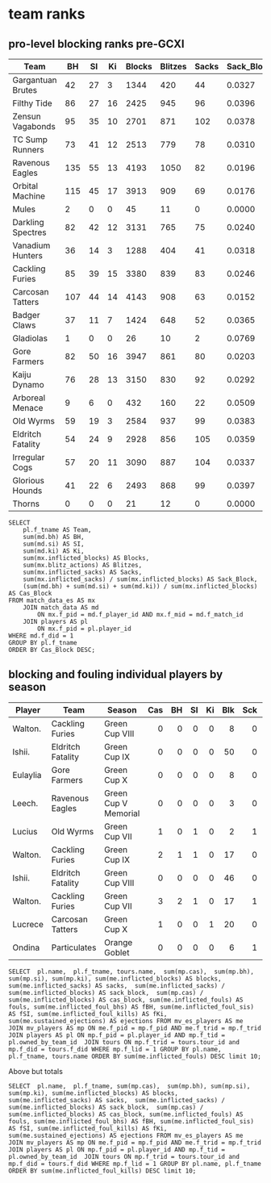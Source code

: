 # team ranks

## pro-level blocking ranks pre-GCXI

| Team              | BH   | SI   | Ki   | Blocks | Blitzes | Sacks | Sack_Block | Cas_Block |
|-------------------|------|------|------|--------|---------|-------|------------|-----------|
| Gargantuan Brutes |   42 |   27 |    3 |   1344 |     420 |    44 |     0.0327 |    0.0536 |
| Filthy Tide       |   86 |   27 |   16 |   2425 |     945 |    96 |     0.0396 |    0.0532 |
| Zensun Vagabonds  |   95 |   35 |   10 |   2701 |     871 |   102 |     0.0378 |    0.0518 |
| TC Sump Runners   |   73 |   41 |   12 |   2513 |     779 |    78 |     0.0310 |    0.0501 |
| Ravenous Eagles   |  135 |   55 |   13 |   4193 |    1050 |    82 |     0.0196 |    0.0484 |
| Orbital Machine   |  115 |   45 |   17 |   3913 |     909 |    69 |     0.0176 |    0.0452 |
| Mules             |    2 |    0 |    0 |     45 |      11 |     0 |     0.0000 |    0.0444 |
| Darkling Spectres |   82 |   42 |   12 |   3131 |     765 |    75 |     0.0240 |    0.0434 |
| Vanadium Hunters  |   36 |   14 |    3 |   1288 |     404 |    41 |     0.0318 |    0.0411 |
| Cackling Furies   |   85 |   39 |   15 |   3380 |     839 |    83 |     0.0246 |    0.0411 |
| Carcosan Tatters  |  107 |   44 |   14 |   4143 |     908 |    63 |     0.0152 |    0.0398 |
| Badger Claws      |   37 |   11 |    7 |   1424 |     648 |    52 |     0.0365 |    0.0386 |
| Gladiolas         |    1 |    0 |    0 |     26 |      10 |     2 |     0.0769 |    0.0385 |
| Gore Farmers      |   82 |   50 |   16 |   3947 |     861 |    80 |     0.0203 |    0.0375 |
| Kaiju Dynamo      |   76 |   28 |   13 |   3150 |     830 |    92 |     0.0292 |    0.0371 |
| Arboreal Menace   |    9 |    6 |    0 |    432 |     160 |    22 |     0.0509 |    0.0347 |
| Old Wyrms         |   59 |   19 |    3 |   2584 |     937 |    99 |     0.0383 |    0.0313 |
| Eldritch Fatality |   54 |   24 |    9 |   2928 |     856 |   105 |     0.0359 |    0.0297 |
| Irregular Cogs    |   57 |   20 |   11 |   3090 |     887 |   104 |     0.0337 |    0.0285 |
| Glorious Hounds   |   41 |   22 |    6 |   2493 |     868 |    99 |     0.0397 |    0.0277 |
| Thorns            |    0 |    0 |    0 |     21 |      12 |     0 |     0.0000 |    0.0000 |


```
SELECT 
	pl.f_tname AS Team, 
	sum(md.bh) AS BH,
	sum(md.si) AS SI,
	sum(md.ki) AS Ki,
	sum(mx.inflicted_blocks) AS Blocks, 
	sum(mx.blitz_actions) AS Blitzes, 
	sum(mx.inflicted_sacks) AS Sacks, 
	sum(mx.inflicted_sacks) / sum(mx.inflicted_blocks) AS Sack_Block, 
	(sum(md.bh) + sum(md.si) + sum(md.ki)) / sum(mx.inflicted_blocks) AS Cas_Block
FROM match_data_es AS mx 
	JOIN match_data AS md 
		ON mx.f_pid = md.f_player_id AND mx.f_mid = md.f_match_id 
	JOIN players AS pl 
		ON mx.f_pid = pl.player_id 
WHERE md.f_did = 1
GROUP BY pl.f_tname 
ORDER BY Cas_Block DESC;
```

## blocking and fouling individual players by season

| Player | Team | Season | Cas | BH | SI | Ki | Blk | Sck | SckBlkRate | CasBlkRate | Fouls | fBH | fSI | fKi | Ejections |
|---|---|---|---:|---:|---:|---:|---:|---:|---:|---:|---:|---:|---:|---:|---:|
| Walton.  | Cackling Furies   | Green Cup VIII       |           0 |          0 |          0 |          0 |      8 |     0 |     0.0000 |    0.0000 |    23 |    2 |    0 |    0 |         6 |
| Ishii.   | Eldritch Fatality | Green Cup IX         |           0 |          0 |          0 |          0 |     50 |     0 |     0.0000 |    0.0000 |    22 |    0 |    0 |    0 |         1 |
| Eulaylia | Gore Farmers      | Green Cup X          |           0 |          0 |          0 |          0 |      8 |     0 |     0.0000 |    0.0000 |    22 |    0 |    0 |    0 |         3 |
| Leech.   | Ravenous Eagles   | Green Cup V Memorial |           0 |          0 |          0 |          0 |      3 |     0 |     0.0000 |    0.0000 |    21 |    1 |    0 |    0 |         4 |
| Lucius   | Old Wyrms         | Green Cup VII        |           1 |          0 |          1 |          0 |      2 |     1 |     0.5000 |    0.5000 |    19 |    0 |    0 |    0 |         2 |
| Walton.  | Cackling Furies   | Green Cup IX         |           2 |          1 |          1 |          0 |     17 |     0 |     0.0000 |    0.1176 |    17 |    1 |    1 |    2 |         2 |
| Ishii.   | Eldritch Fatality | Green Cup VIII       |           0 |          0 |          0 |          0 |     46 |     0 |     0.0000 |    0.0000 |    14 |    0 |    0 |    0 |         1 |
| Walton.  | Cackling Furies   | Green Cup VII        |           3 |          2 |          1 |          0 |     17 |     1 |     0.0588 |    0.1765 |    13 |    0 |    0 |    1 |         6 |
| Lucrece  | Carcosan Tatters  | Green Cup X          |           1 |          0 |          0 |          1 |     20 |     0 |     0.0000 |    0.0500 |    11 |    0 |    0 |    0 |         3 |
| Ondina   | Particulates      | Orange Goblet        |           0 |          0 |          0 |          0 |      6 |     1 |     0.1667 |    0.0000 |    11 |    0 |    0 |    0 |         0 |

```
SELECT  pl.name,  pl.f_tname, tours.name,  sum(mp.cas),  sum(mp.bh), sum(mp.si), sum(mp.ki), sum(me.inflicted_blocks) AS blocks,  sum(me.inflicted_sacks) AS sacks,  sum(me.inflicted_sacks) / sum(me.inflicted_blocks) AS sack_block,  sum(mp.cas) / sum(me.inflicted_blocks) AS cas_block, sum(me.inflicted_fouls) AS fouls, sum(me.inflicted_foul_bhs) AS fBH, sum(me.inflicted_foul_sis) AS fSI, sum(me.inflicted_foul_kills) AS fKi, sum(me.sustained_ejections) AS ejections FROM mv_es_players AS me  JOIN mv_players AS mp ON me.f_pid = mp.f_pid AND me.f_trid = mp.f_trid  JOIN players AS pl ON mp.f_pid = pl.player_id AND mp.f_tid = pl.owned_by_team_id  JOIN tours ON mp.f_trid = tours.tour_id and mp.f_did = tours.f_did WHERE mp.f_lid = 1 GROUP BY pl.name, pl.f_tname, tours.name ORDER BY sum(me.inflicted_fouls) DESC limit 10;
```

Above but totals
```
SELECT  pl.name,  pl.f_tname, sum(mp.cas),  sum(mp.bh), sum(mp.si), sum(mp.ki), sum(me.inflicted_blocks) AS blocks,  sum(me.inflicted_sacks) AS sacks,  sum(me.inflicted_sacks) / sum(me.inflicted_blocks) AS sack_block,  sum(mp.cas) / sum(me.inflicted_blocks) AS cas_block, sum(me.inflicted_fouls) AS fouls, sum(me.inflicted_foul_bhs) AS fBH, sum(me.inflicted_foul_sis) AS fSI, sum(me.inflicted_foul_kills) AS fKi, sum(me.sustained_ejections) AS ejections FROM mv_es_players AS me  JOIN mv_players AS mp ON me.f_pid = mp.f_pid AND me.f_trid = mp.f_trid  JOIN players AS pl ON mp.f_pid = pl.player_id AND mp.f_tid = pl.owned_by_team_id  JOIN tours ON mp.f_trid = tours.tour_id and mp.f_did = tours.f_did WHERE mp.f_lid = 1 GROUP BY pl.name, pl.f_tname ORDER BY sum(me.inflicted_foul_kills) DESC limit 10;
```